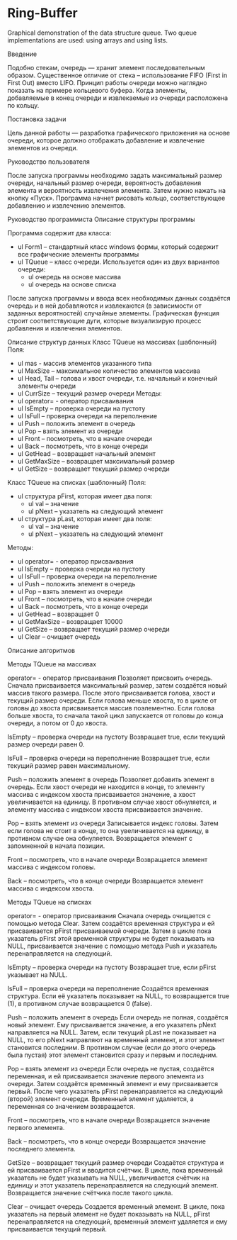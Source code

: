 # Ring-Buffer
Graphical demonstration of the data structure queue. Two queue implementations are used: using arrays and using lists.

Введение

Подобно стекам, очередь — хранит элемент последовательным образом. Существенное отличие от стека – использование FIFO (First in First Out) вместо LIFO. Принцип работы очереди можно наглядно показать на примере кольцевого буфера. Когда элементы, добавляемые в конец очереди и извлекаемые из очереди расположена по кольцу.

Постановка задачи

Цель данной работы — разработка графического приложения на основе очереди, которое должно отображать добавление и извлечение элементов из очереди.

Руководство пользователя

После запуска программы необходимо задать максимальный размер очереди, начальный размер очереди, вероятность добавления элемента и вероятность извлечения элемента. Затем нужно нажать на кнопку «Пуск». Программа начнет рисовать кольцо, соответствующее добавлению и извлечению элементов.

Руководство программиста
Описание структуры программы

Программа содержит два класса:

+ ul Form1 – стандартный класс windows формы, который содержит все графические элементы программы
+ ul	TQueue – класс очереди. Используется один из двух вариантов очереди:
  + ul	очередь на основе массива 
  + ul	очередь на основе списка

После запуска программы и ввода всех необходимых данных создаётся очередь и в ней добавляются и извлекаются (в зависимости от заданных вероятностей) случайные элементы. Графическая функция строит соответствующие дуги, которые визуализирую процесс добавления и извлечения элементов.

Описание структур данных
Класс TQueue на массивах (шаблонный)
Поля:
+ ul	mas - массив элементов указанного типа
+ ul	MaxSize – максимальное количество элементов массива
+ ul	Head, Tail –  голова и хвост очереди, т.е. начальный и конечный элементы очереди
+ ul	CurrSize – текущий размер очереди
Методы:
+ ul	operator= - оператор присваивания
+ ul	IsEmpty – проверка очереди на пустоту
+ ul	IsFull – проверка очереди на переполнение
+ ul	Push – положить элемент в очередь
+ ul	Pop – взять элемент из очереди
+ ul	Front – посмотреть, что в начале очереди
+ ul	Back – посмотреть, что в конце очереди
+ ul	GetHead – возвращает начальный элемент
+ ul	GetMaxSize – возвращает максимальный размер
+ ul	GetSize – возвращает текущий размер очереди

Класс TQueue на списках (шаблонный)
Поля:
+ ul	структура pFirst, которая имеет два поля:
  + ul	val – значение
  + ul	pNext – указатель на следующий элемент
+ ul	структура pLast, которая имеет два поля:
  + ul	val – значение
  + ul	pNext – указатель на следующий элемент

Методы:
+ ul	operator= - оператор присваивания
+ ul	IsEmpty – проверка очереди на пустоту
+ ul	IsFull – проверка очереди на переполнение
+ ul	Push – положить элемент в очередь
+ ul	Pop – взять элемент из очереди
+ ul	Front – посмотреть, что в начале очереди
+ ul	Back – посмотреть, что в конце очереди
+ ul	GetHead – возвращает 0
+ ul	GetMaxSize – возвращает 10000
+ ul	GetSize – возвращает текущий размер очереди
+ ul	Clear – очищает очередь

Описание алгоритмов

Методы  TQueue на массивах

operator= - оператор присваивания
Позволяет присвоить очередь. Сначала присваивается максимальный размер, затем создаётся новый массив такого размера. После этого присваивается голова, хвост и текущий размер очереди. Если голова меньше хвоста, то в цикле от головы до хвоста присваивается массив поэлементно. Если голова больше хвоста, то сначала такой цикл запускается от головы до конца очереди, а потом от 0 до хвоста.

IsEmpty – проверка очереди на пустоту
Возвращает true,  если текущий размер очереди равен 0.

IsFull – проверка очереди на переполнение
Возвращает true, если текущий размер равен максимальному.

Push – положить элемент в очередь
Позволяет добавить элемент в очередь. Если хвост очереди не находится в конце, то элементу массива с индексом хвоста присваивается значение, а хвост увеличивается на единицу. В противном случае хвост обнуляется, и элементу массива с индексом хвоста присваивается значение.

Pop – взять элемент из очереди
Записывается индекс головы. Затем если голова не стоит в конце, то она  увеличивается на единицу, в противном случае она обнуляется. Возвращается элемент с запомненной в начала позиции.

Front – посмотреть, что в начале очереди
Возвращается элемент массива с индексом головы.

Back – посмотреть, что в конце очереди
Возвращается элемент массива с индексом хвоста.

Методы  TQueue на списках

operator= - оператор присваивания
Сначала очередь очищается с помощью метода Clear. Затем создаётся временная структура и ей присваивается pFirst присваиваемой очереди. Затем в цикле пока указатель pFirst этой временной структуры не будет показывать на NULL, присваивается значение с помощью метода Push и указатель перенаправляется на следующий.

IsEmpty – проверка очереди на пустоту
Возвращает true, если pFirst указывает на NULL.

IsFull – проверка очереди на переполнение
Создаётся временная структура. Если её указатель показывает на NULL, то возвращается true (1), в противном случае возвращается 0 (false).

Push – положить элемент в очередь
Если очередь не полная, создаётся новый элемент. Ему присваивается значение, а его указатель pNext направляется на NULL. Затем, если текущий pLast не показывает на NULL, то его pNext направляют на временный элемент, и этот элемент становится последним. В противном случае (если до этого очередь была пустая) этот элемент становится сразу и первым и последним.

Pop – взять элемент из очереди
Если очередь не пустая, создаётся переменная, и ей присваивается значение первого элемента из очереди. Затем создаётся временный элемент и ему присваивается первый. После чего указатель pFirst перенаправляется на следующий (второй) элемент очереди. Временный элемент удаляется, а переменная со значением возвращается.

Front – посмотреть, что в начале очереди
Возвращается значение первого элемента.

Back – посмотреть, что в конце очереди
Возвращается значение последнего элемента.

GetSize – возвращает текущий размер очереди
Создаётся структура и ей присваивается pFirst  и вводится счётчик. В цикле, пока временный указатель не будет указывать на NULL, увеличивается счётчик на единицу и этот указатель перенаправляется на следующий элемент. Возвращается значение счётчика после такого цикла.

Clear – очищает очередь
Создается временный элемент. В цикле, пока указатель на первый элемент не будет показывать на NULL, pFirst перенаправляется на следующий, временный элемент удаляется и ему присваивается текущий первый.
